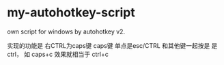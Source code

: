 # my-autohotkey-script
own script for windows by autohotkey v2.

实现的功能是
右CTRL为caps键
caps键 单点是esc/CTRL 和其他键一起按是 是 ctrl， 如 caps+c 效果就相当于 ctrl+c
